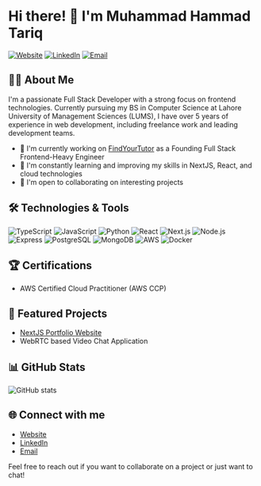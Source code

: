 # Hi there! 👋 I'm Muhammad Hammad Tariq

[![Website](https://img.shields.io/badge/Website-hammadtariq838.vercel.app-blue?style=flat-square&logo=google-chrome)](https://hammadtariq838.vercel.app)
[![LinkedIn](https://img.shields.io/badge/LinkedIn-m--hammad--tariq-blue?style=flat-square&logo=linkedin)](https://www.linkedin.com/in/m-hammad-tariq)
[![Email](https://img.shields.io/badge/Email-hammadtariq838%40gmail.com-red?style=flat-square&logo=gmail)](mailto:hammadtariq838@gmail.com)

## 👨‍💻 About Me

I'm a passionate Full Stack Developer with a strong focus on frontend technologies. Currently pursuing my BS in Computer Science at Lahore University of Management Sciences (LUMS), I have over 5 years of experience in web development, including freelance work and leading development teams.

- 🔭 I'm currently working on [FindYourTutor](https://findyourtutor.com) as a Founding Full Stack Frontend-Heavy Engineer
- 🌱 I'm constantly learning and improving my skills in NextJS, React, and cloud technologies
- 💼 I'm open to collaborating on interesting projects

## 🛠️ Technologies & Tools

![TypeScript](https://img.shields.io/badge/-TypeScript-3178C6?style=flat-square&logo=typescript&logoColor=white)
![JavaScript](https://img.shields.io/badge/-JavaScript-F7DF1E?style=flat-square&logo=javascript&logoColor=black)
![Python](https://img.shields.io/badge/-Python-3776AB?style=flat-square&logo=python&logoColor=white)
![React](https://img.shields.io/badge/-React-61DAFB?style=flat-square&logo=react&logoColor=black)
![Next.js](https://img.shields.io/badge/-Next.js-000000?style=flat-square&logo=next.js&logoColor=white)
![Node.js](https://img.shields.io/badge/-Node.js-339933?style=flat-square&logo=node.js&logoColor=white)
![Express](https://img.shields.io/badge/-Express-000000?style=flat-square&logo=express&logoColor=white)
![PostgreSQL](https://img.shields.io/badge/-PostgreSQL-336791?style=flat-square&logo=postgresql&logoColor=white)
![MongoDB](https://img.shields.io/badge/-MongoDB-47A248?style=flat-square&logo=mongodb&logoColor=white)
![AWS](https://img.shields.io/badge/-AWS-232F3E?style=flat-square&logo=amazon-aws&logoColor=white)
![Docker](https://img.shields.io/badge/-Docker-2496ED?style=flat-square&logo=docker&logoColor=white)

## 🏆 Certifications

- AWS Certified Cloud Practitioner (AWS CCP)

## 🚀 Featured Projects

- [NextJS Portfolio Website](https://hammadtariq838.vercel.app)
- WebRTC based Video Chat Application

## 📊 GitHub Stats

![GitHub stats](https://github-readme-streak-stats.herokuapp.com/?user=hammadtariq838)


## 🌐 Connect with me

- [Website](https://hammadtariq838.vercel.app)
- [LinkedIn](https://www.linkedin.com/in/m-hammad-tariq)
- [Email](mailto:hammadtariq838@gmail.com)

Feel free to reach out if you want to collaborate on a project or just want to chat!